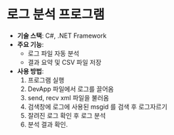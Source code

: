 # 로그 분석 프로그램
- **기술 스택**: C#, .NET Framework
- **주요 기능**:
  - 로그 파일 자동 분석
  - 결과 요약 및 CSV 파일 저장
- **사용 방법**:
  1. 프로그램 실행
  2. DevApp 파일에서 로그를 끌어옴
  3. send, recv xml 파일을 불러옴
  4. 검색창에 로그에 사용된 msgid 를 검색 후 로그자르기
  5. 잘려진 로그 확인 후 로그 분석
  6. 분석 결과 확인.  